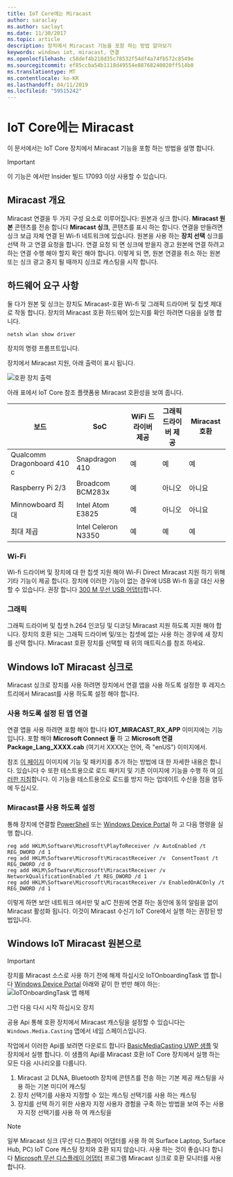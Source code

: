 ```yaml
---
title: IoT Core에는 Miracast
author: saraclay
ms.author: saclayt
ms.date: 11/30/2017
ms.topic: article
description: 장치에서 Miracast 기능을 포함 하는 방법 알아보기
keywords: windows iot, miracast, 연결
ms.openlocfilehash: c58def4b218d35c78532f54df4a74fb572c8549e
ms.sourcegitcommit: ef85ccba54b1118d49554e88768240020ff514b0
ms.translationtype: MT
ms.contentlocale: ko-KR
ms.lasthandoff: 04/11/2019
ms.locfileid: "59515242"
---
```

# <a name="miracast-on-iot-core"></a>IoT Core에는 Miracast

이 문서에서는 IoT Core 장치에서 Miracast 기능을 포함 하는 방법을 설명 합니다.

> [!IMPORTANT]
> 이 기능은 에서만 Insider 빌드 17093 이상 사용할 수 있습니다.

## <a name="miracast-overview"></a>Miracast 개요

Miracast 연결을 두 가지 구성 요소로 이루어집니다: 원본과 싱크 합니다. **Miracast 원본** 콘텐츠를 전송 합니다 **Miracast 싱크**, 콘텐츠를 표시 하는 합니다. 연결을 만들려면 싱크 보급 자체 연결 된 Wi-fi 네트워크에 있습니다. 원본을 사용 하는 **장치 선택** 싱크를 선택 하 고 연결 요청을 합니다. 연결 요청 되 면 싱크에 받을지 경고 원본에 연결 하려고 하는 연결 수행 해야 할지 확인 해야 합니다. 이렇게 되 면, 원본 연결을 취소 하는 원본 또는 싱크 광고 중지 될 때까지 싱크로 캐스팅을 시작 합니다.

## <a name="hardware-requirements"></a>하드웨어 요구 사항

둘 다가 원본 및 싱크는 장치도 Miracast-호환 Wi-fi 및 그래픽 드라이버 및 칩셋 제대로 작동 합니다. 장치의 Miracast 호환 하드웨어 있는지를 확인 하려면 다음을 실행 합니다. 
```
netsh wlan show driver
```
장치의 명령 프롬프트입니다.

장치에서 Miracast 지원, 아래 출력이 표시 됩니다.

![호환 장치 출력](../media/Miracast/CompatibleDevice.png)

아래 표에서 IoT Core 참조 플랫폼용 Miracast 호환성을 보여 줍니다.

| 보드 | SoC | WiFi 드라이버 제공 | 그래픽 드라이버 제공 | Miracast 호환 |
|-------|-----|----------------------|--------------------------|---------------------|
| Qualcomm Dragonboard 410 c | Snapdragon 410 | 예 | 예 | 예 |
| Raspberry Pi 2/3 | Broadcom BCM283x | 예 | 아니오 | 아니요 |
| Minnowboard 최대 | Intel Atom E3825 | 예 | 아니오 | 아니요 |
| 최대 제곱 | Intel Celeron N3350 | 예 | 예 | 예 |


### <a name="wi-fi"></a>Wi-Fi

Wi-fi 드라이버 및 장치에 대 한 칩셋 지원 해야 Wi-Fi Direct Miracast 지원 하기 위해 기타 기능이 제공 합니다. 장치에 이러한 기능이 없는 경우에 USB Wi-fi 동글 대신 사용할 수 있습니다. 권장 합니다 [300 M 무선 USB 어댑터](http://a.co/fdhEhV9)합니다.

### <a name="graphics"></a>그래픽

그래픽 드라이버 및 칩셋 h.264 인코딩 및 디코딩 Miracast 지원 하도록 지원 해야 합니다. 장치의 호환 되는 그래픽 드라이버 및/또는 칩셋에 없는 사용 하는 경우에 새 장치를 선택 합니다. Miracast 호환 장치를 선택할 때 위의 매트릭스를 참조 하세요.

## <a name="windows-iot-as-a-miracast-sink"></a>Windows IoT Miracast 싱크로

Miracast 싱크로 장치를 사용 하려면 장치에서 연결 앱을 사용 하도록 설정한 후 레지스트리에서 Miracast를 사용 하도록 설정 해야 합니다.

### <a name="enable-the-connect-app"></a>사용 하도록 설정 된 앱 연결

연결 앱을 사용 하려면 포함 해야 합니다 **IOT_MIRACAST_RX_APP** 이미지에는 기능입니다. 포함 해야 **Microsoft Connect 둘** 하 고 **Microsoft 연결 Package_Lang_XXXX.cab** (여기서 XXXX는 언어, 즉 "enUS") 이미지에서. 

참조 [이 페이지](https://docs.microsoft.com/windows-hardware/manufacture/iot/deploy-your-app-with-a-standard-board#update-the-feature-manifest) 이미지에 기능 및 패키지를 추가 하는 방법에 대 한 자세한 내용은 합니다. 있습니다 수 또한 테스트용으로 로드 패키지 및 기존 이미지에 기능을 수행 하 여 [이러한 지침](https://docs.microsoft.com/windows/iot-core/build-your-image/createinstallpackage)합니다. 이 기능을 테스트용으로 로드를 방지 하는 업데이트 수신을 점을 염두에 두십시오.


### <a name="enable-miracast"></a>Miracast를 사용 하도록 설정

통해 장치에 연결할 [PowerShell](https://docs.microsoft.com/windows/iot-core/connect-your-device/powershell) 또는 [Windows Device Portal](https://docs.microsoft.com/windows/iot-core/manage-your-device/deviceportal) 하 고 다음 명령을 실행 합니다.
```
reg add HKLM\Software\Microsoft\PlayToReceiver /v AutoEnabled /t REG_DWORD /d 1  
reg add HKLM\Software\Microsoft\MiracastReceiver /v  ConsentToast /t REG_DWORD /d 0  
reg add HKLM\Software\Microsoft\MiracastReceiver /v NetworkQualificationEnabled /t REG_DWORD /d 1  
reg add HKLM\Software\Microsoft\MiracastReceiver /v EnabledOnACOnly /t REG_DWORD /d 1  
```
이렇게 하면 보안 네트워크 에서만 및 a/C 전원에 연결 하는 동안에 동의 알림을 없이 Miracast 활성화 됩니다. 이것이 Miracast 수신기 IoT Core에서 실행 하는 권장된 방법입니다.

## <a name="windows-iot-as-a-miracast-source"></a>Windows IoT Miracast 원본으로

> [!IMPORTANT]
> 장치를 Miracast 소스로 사용 하기 전에 해제 하십시오 IoTOnboardingTask 앱 합니다 [Windows Device Portal](https://docs.microsoft.com/windows/iot-core/manage-your-device/deviceportal) 아래와 같이 한 번만 해야 하는: ![IoTOnboardingTask 앱 해제](../media/Miracast/IoTOnboardingOff.gif)
>
> 그런 다음 다시 시작 하십시오 장치

공용 Api 통해 호환 장치에서 Miracast 캐스팅을 설정할 수 있습니다는 `Windows.Media.Casting` 앱에서 네임 스페이스입니다.

작업에서 이러한 Api를 보려면 다운로드 합니다 [BasicMediaCasting UWP 샘플](https://github.com/Microsoft/Windows-universal-samples/tree/master/Samples/BasicMediaCasting) 및 장치에서 실행 합니다. 이 샘플의 Api를 Miracast 호환 IoT Core 장치에서 실행 하는 모든 다음 시나리오를 다룹니다.
1. Miracast 고 DLNA, Bluetooth 장치에 콘텐츠를 전송 하는 기본 제공 캐스팅을 사용 하는 기본 미디어 캐스팅
2. 장치 선택기를 사용자 지정할 수 있는 캐스팅 선택기를 사용 하는 캐스팅
3. 장치를 선택 하기 위한 사용자 지정 사용자 경험을 구축 하는 방법을 보여 주는 사용자 지정 선택기를 사용 하 여 캐스팅을

> [!NOTE]
> 일부 Miracast 싱크 (무선 디스플레이 어댑터를 사용 하 여 Surface Laptop, Surface Hub, PC) IoT Core 캐스팅 장치와 호환 되지 않습니다. 사용 하는 것이 좋습니다 합니다 [Microsoft 무선 디스플레이 어댑터](https://www.microsoft.com/accessories/en-us/products/adapters/wireless-display-adapter-2/p3q-00001) 프로그램 Miracast 싱크로 호환 모니터를 사용 합니다.
